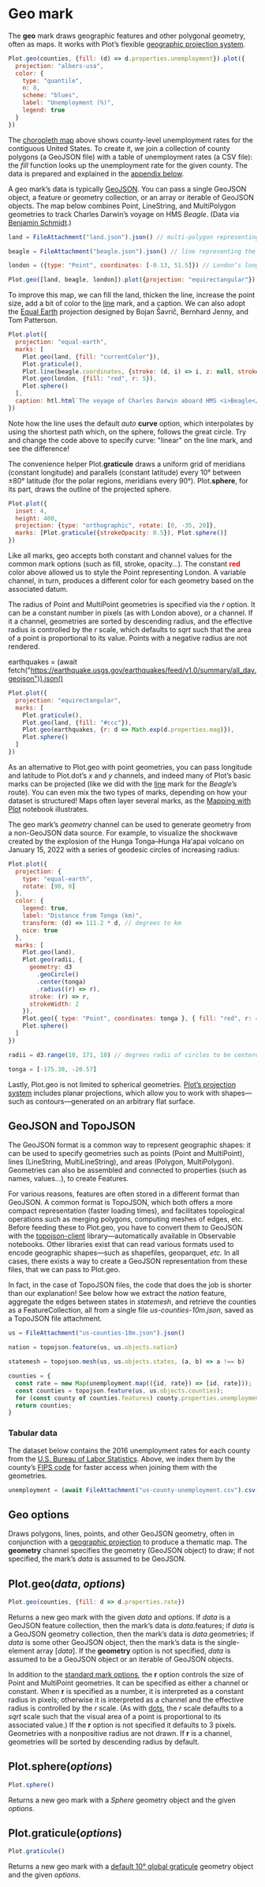 # Geo mark

The **geo** mark draws geographic features and other polygonal geometry, often as maps. It works with Plot’s flexible [geographic projection system](https://observablehq.com/@observablehq/plot-projections${location.search}).

```js
Plot.geo(counties, {fill: (d) => d.properties.unemployment}).plot({
  projection: "albers-usa",
  color: {
    type: "quantile",
    n: 8,
    scheme: "blues",
    label: "Unemployment (%)",
    legend: true
  }
})
```

The [choropleth map](https://en.wikipedia.org/wiki/Choropleth_map) above shows county-level unemployment rates for the contiguous United States. To create it, we join a collection of county polygons (a GeoJSON file) with a table of unemployment rates (a CSV file): the _fill_ function looks up the unemployment rate for the given county. The data is prepared and explained in the [appendix below](#appendix).

A geo mark’s data is typically [GeoJSON](https://geojson.org/). You can pass a single GeoJSON object, a feature or geometry collection, or an array or iterable of GeoJSON objects. The map below combines Point, LineString, and MultiPolygon geometries to track Charles Darwin’s voyage on HMS _Beagle_. (Data via [Benjamin Schmidt](https://observablehq.com/@bmschmidt/data-driven-projections-darwins-world).)

```js
land = FileAttachment("land.json").json() // multi-polygon representing land area
```

```js
beagle = FileAttachment("beagle.json").json() // line representing the Beagle’s route
```

```js
london = ({type: "Point", coordinates: [-0.13, 51.5]}) // London’s longitude and latitude
```

```js
Plot.geo([land, beagle, london]).plot({projection: "equirectangular"})
```

To improve this map, we can fill the land, thicken the line, increase the point size, add a bit of color to the [line](./line.md) mark, and a caption. We can also adopt the [Equal Earth](https://equal-earth.com/equal-earth-projection.html) projection designed by Bojan Šavrič, Bernhard Jenny, and Tom Patterson.

```js
Plot.plot({
  projection: "equal-earth",
  marks: [
    Plot.geo(land, {fill: "currentColor"}),
    Plot.graticule(),
    Plot.line(beagle.coordinates, {stroke: (d, i) => i, z: null, strokeWidth: 2}),
    Plot.geo(london, {fill: "red", r: 5}),
    Plot.sphere()
  ],
  caption: htl.html`The voyage of Charles Darwin aboard HMS <i>Beagle</i>, 1831–1836.`
})
```

Note how the line uses the default _auto_ **curve** option, which interpolates by using the shortest path which, on the sphere, follows the great circle. Try and change the code above to specify curve: "linear" on the line mark, and see the difference!

The convenience helper Plot.**graticule** draws a uniform grid of meridians (constant longitude) and parallels (constant latitude) every 10° between ±80° latitude (for the polar regions, meridians every 90°). Plot.**sphere**, for its part, draws the outline of the projected sphere.

```js
Plot.plot({
  inset: 4,
  height: 400,
  projection: {type: "orthographic", rotate: [0, -35, 20]},
  marks: [Plot.graticule({strokeOpacity: 0.5}), Plot.sphere()]
})
```

Like all marks, geo accepts both constant and channel values for the common mark options (such as fill, stroke, opacity…). The constant <b style="color: red;">red</b> color above allowed us to style the Point representing London. A variable channel, in turn, produces a different color for each geometry based on the associated datum.

The radius of Point and MultiPoint geometries is specified via the *r* option. It can be a constant number in pixels (as with London above), or a channel. If it a channel, geometries are sorted by descending radius, and the effective radius is controlled by the _r_ scale, which defaults to _sqrt_ such that the area of a point is proportional to its value. Points with a negative radius are not rendered.

earthquakes = (await fetch("https://earthquake.usgs.gov/earthquakes/feed/v1.0/summary/all_day.geojson")).json()

```js
Plot.plot({
  projection: "equirectangular",
  marks: [
    Plot.graticule(),
    Plot.geo(land, {fill: "#ccc"}),
    Plot.geo(earthquakes, {r: d => Math.exp(d.properties.mag)}),
    Plot.sphere()
  ]
})
```

As an alternative to Plot.geo with point geometries, you can pass longitude and latitude to Plot.dot’s _x_ and _y_ channels, and indeed many of Plot’s basic marks can be projected (like we did with the [line](./line.md) mark for the _Beagle_’s route). You can even mix the two types of marks, depending on how your dataset is structured! Maps often layer several marks, as the [Mapping with Plot](../projections.md) notebook illustrates.

The geo mark’s _geometry_ channel can be used to generate geometry from a non-GeoJSON data source. For example, to visualize the shockwave created by the explosion of the Hunga Tonga–Hunga Haʻapai volcano on January 15, 2022 with a series of geodesic circles of increasing radius:

```js
Plot.plot({
  projection: {
    type: "equal-earth",
    rotate: [90, 0]
  },
  color: {
    legend: true,
    label: "Distance from Tonga (km)",
    transform: (d) => 111.2 * d, // degrees to km
    nice: true
  },
  marks: [
    Plot.geo(land),
    Plot.geo(radii, {
      geometry: d3
        .geoCircle()
        .center(tonga)
        .radius((r) => r),
      stroke: (r) => r,
      strokeWidth: 2
    }),
    Plot.geo({ type: "Point", coordinates: tonga }, { fill: "red", r: 4 }),
    Plot.sphere()
  ]
})
```

```js
radii = d3.range(10, 171, 10) // degrees radii of circles to be centered around Tonga
```

```js
tonga = [-175.38, -20.57]
```

Lastly, Plot.geo is not limited to spherical geometries. [Plot’s projection system](../projections.md) includes planar projections, which allow you to work with shapes—such as contours—generated on an arbitrary flat surface.

## GeoJSON and TopoJSON

The GeoJSON format is a common way to represent geographic shapes: it can be used to specify geometries such as points (Point and MultiPoint), lines (LineString, MultiLineString), and areas (Polygon, MultiPolygon). Geometries can also be assembled and connected to properties (such as names, values…), to create Features.

For various reasons, features are often stored in a different format than GeoJSON. A common format is TopoJSON, which both offers a more compact representation (faster loading times), and facilitates topological operations such as merging polygons, computing meshes of edges, etc. Before feeding these to Plot.geo, you have to convert them to GeoJSON with the [topojson-client](https://github.com/topojson/topojson-client) library—automatically available in Observable notebooks. Other libraries exist that can read various formats used to encode geographic shapes—such as shapefiles, geoparquet, _etc._ In all cases, there exists a way to create a GeoJSON representation from these files, that we can pass to Plot.geo.

In fact, in the case of TopoJSON files, the code that does the job is shorter than our explanation! See below how we extract the *nation* feature, aggregate the edges between states in *statemesh*, and retrieve the counties as a FeatureCollection, all from a single file *us-counties-10m.json*, saved as a TopoJSON file attachment.

```js
us = FileAttachment("us-counties-10m.json").json()
```

```js
nation = topojson.feature(us, us.objects.nation)
```

```js
statemesh = topojson.mesh(us, us.objects.states, (a, b) => a !== b)
```

```js
counties = {
  const rate = new Map(unemployment.map(({id, rate}) => [id, rate]));
  const counties = topojson.feature(us, us.objects.counties);
  for (const county of counties.features) county.properties.unemployment = rate.get(county.id);
  return counties;
}
```

### Tabular data

The dataset below contains the 2016 unemployment rates for each county from the [U.S. Bureau of Labor Statistics](https://www.bls.gov/lau/tables.htm). Above, we index them by the county’s [FIPS code](https://en.wikipedia.org/wiki/FIPS_county_code) for faster access when joining them with the geometries.

```js
unemployment = (await FileAttachment("us-county-unemployment.csv").csv()).map(({rate, ...rest}) => ({...rest, rate: +rate}))
```

## Geo options

Draws polygons, lines, points, and other GeoJSON geometry, often in conjunction with a [geographic projection](#projection-options) to produce a thematic map. The **geometry** channel specifies the geometry (GeoJSON object) to draw; if not specified, the mark’s *data* is assumed to be GeoJSON.

## Plot.geo(*data*, *options*)

```js
Plot.geo(counties, {fill: d => d.properties.rate})
```

Returns a new geo mark with the given *data* and *options*. If *data* is a GeoJSON feature collection, then the mark’s data is *data*.features; if *data* is a GeoJSON geometry collection, then the mark’s data is *data*.geometries; if *data* is some other GeoJSON object, then the mark’s data is the single-element array [*data*]. If the **geometry** option is not specified, *data* is assumed to be a GeoJSON object or an iterable of GeoJSON objects.

In addition to the [standard mark options](#marks), the **r** option controls the size of Point and MultiPoint geometries. It can be specified as either a channel or constant. When **r** is specified as a number, it is interpreted as a constant radius in pixels; otherwise it is interpreted as a channel and the effective radius is controlled by the *r* scale. (As with [dots](#dot), the *r* scale defaults to a *sqrt* scale such that the visual area of a point is proportional to its associated value.) If the **r** option is not specified it defaults to 3 pixels. Geometries with a nonpositive radius are not drawn. If **r** is a channel, geometries will be sorted by descending radius by default.

## Plot.sphere(*options*)

```js
Plot.sphere()
```

Returns a new geo mark with a *Sphere* geometry object and the given *options*.

## Plot.graticule(*options*)

```js
Plot.graticule()
```

Returns a new geo mark with a [default 10° global graticule](https://github.com/d3/d3-geo/blob/main/README.md#geoGraticule10) geometry object and the given *options*.
